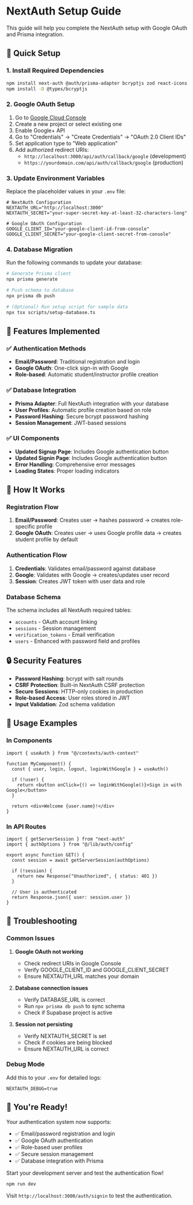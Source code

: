 # NextAuth Setup Guide

This guide will help you complete the NextAuth setup with Google OAuth and Prisma integration.

## 🚀 Quick Setup

### 1. Install Required Dependencies

```bash
npm install next-auth @auth/prisma-adapter bcryptjs zod react-icons
npm install -D @types/bcryptjs
```

### 2. Google OAuth Setup

1. Go to [Google Cloud Console](https://console.cloud.google.com/)
2. Create a new project or select existing one
3. Enable Google+ API
4. Go to "Credentials" → "Create Credentials" → "OAuth 2.0 Client IDs"
5. Set application type to "Web application"
6. Add authorized redirect URIs:
   - `http://localhost:3000/api/auth/callback/google` (development)
   - `https://yourdomain.com/api/auth/callback/google` (production)

### 3. Update Environment Variables

Replace the placeholder values in your `.env` file:

```env
# NextAuth Configuration
NEXTAUTH_URL="http://localhost:3000"
NEXTAUTH_SECRET="your-super-secret-key-at-least-32-characters-long"

# Google OAuth Configuration  
GOOGLE_CLIENT_ID="your-google-client-id-from-console"
GOOGLE_CLIENT_SECRET="your-google-client-secret-from-console"
```

### 4. Database Migration

Run the following commands to update your database:

```bash
# Generate Prisma client
npx prisma generate

# Push schema to database
npx prisma db push

# (Optional) Run setup script for sample data
npx tsx scripts/setup-database.ts
```

## 🔧 Features Implemented

### ✅ Authentication Methods
- **Email/Password**: Traditional registration and login
- **Google OAuth**: One-click sign-in with Google
- **Role-based**: Automatic student/instructor profile creation

### ✅ Database Integration
- **Prisma Adapter**: Full NextAuth integration with your database
- **User Profiles**: Automatic profile creation based on role
- **Password Hashing**: Secure bcrypt password hashing
- **Session Management**: JWT-based sessions

### ✅ UI Components
- **Updated Signup Page**: Includes Google authentication button
- **Updated Signin Page**: Includes Google authentication button  
- **Error Handling**: Comprehensive error messages
- **Loading States**: Proper loading indicators

## 🎯 How It Works

### Registration Flow
1. **Email/Password**: Creates user → hashes password → creates role-specific profile
2. **Google OAuth**: Creates user → uses Google profile data → creates student profile by default

### Authentication Flow
1. **Credentials**: Validates email/password against database
2. **Google**: Validates with Google → creates/updates user record
3. **Session**: Creates JWT token with user data and role

### Database Schema
The schema includes all NextAuth required tables:
- `accounts` - OAuth account linking
- `sessions` - Session management  
- `verification_tokens` - Email verification
- `users` - Enhanced with password field and profiles

## 🔒 Security Features

- **Password Hashing**: bcrypt with salt rounds
- **CSRF Protection**: Built-in NextAuth CSRF protection
- **Secure Sessions**: HTTP-only cookies in production
- **Role-based Access**: User roles stored in JWT
- **Input Validation**: Zod schema validation

## 🚀 Usage Examples

### In Components
```tsx
import { useAuth } from "@/contexts/auth-context"

function MyComponent() {
  const { user, login, logout, loginWithGoogle } = useAuth()
  
  if (!user) {
    return <button onClick={() => loginWithGoogle()}>Sign in with Google</button>
  }
  
  return <div>Welcome {user.name}!</div>
}
```

### In API Routes
```tsx
import { getServerSession } from "next-auth"
import { authOptions } from "@/lib/auth/config"

export async function GET() {
  const session = await getServerSession(authOptions)
  
  if (!session) {
    return new Response("Unauthorized", { status: 401 })
  }
  
  // User is authenticated
  return Response.json({ user: session.user })
}
```

## 🐛 Troubleshooting

### Common Issues

1. **Google OAuth not working**
   - Check redirect URIs in Google Console
   - Verify GOOGLE_CLIENT_ID and GOOGLE_CLIENT_SECRET
   - Ensure NEXTAUTH_URL matches your domain

2. **Database connection issues**
   - Verify DATABASE_URL is correct
   - Run `npx prisma db push` to sync schema
   - Check if Supabase project is active

3. **Session not persisting**
   - Verify NEXTAUTH_SECRET is set
   - Check if cookies are being blocked
   - Ensure NEXTAUTH_URL is correct

### Debug Mode
Add this to your `.env` for detailed logs:
```env
NEXTAUTH_DEBUG=true
```

## 🎉 You're Ready!

Your authentication system now supports:
- ✅ Email/password registration and login
- ✅ Google OAuth authentication  
- ✅ Role-based user profiles
- ✅ Secure session management
- ✅ Database integration with Prisma

Start your development server and test the authentication flow!

```bash
npm run dev
```

Visit `http://localhost:3000/auth/signin` to test the authentication.